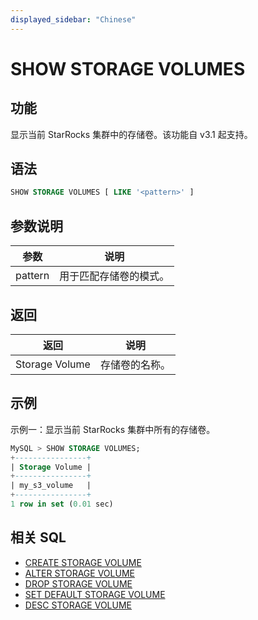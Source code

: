 ```yaml
---
displayed_sidebar: "Chinese"
---
```


# SHOW STORAGE VOLUMES

## 功能

显示当前 StarRocks 集群中的存储卷。该功能自 v3.1 起支持。

## 语法

```SQL
SHOW STORAGE VOLUMES [ LIKE '<pattern>' ]
```

## 参数说明

| **参数** | **说明**               |
| -------- | ---------------------- |
| pattern  | 用于匹配存储卷的模式。 |

## 返回

| **返回**       | **说明**       |
| -------------- | -------------- |
| Storage Volume | 存储卷的名称。 |

## 示例

示例一：显示当前 StarRocks 集群中所有的存储卷。

```SQL
MySQL > SHOW STORAGE VOLUMES;
+----------------+
| Storage Volume |
+----------------+
| my_s3_volume   |
+----------------+
1 row in set (0.01 sec)
```

## 相关 SQL

- [CREATE STORAGE VOLUME](./CREATE_STORAGE_VOLUME.md)
- [ALTER STORAGE VOLUME](./ALTER_STORAGE_VOLUME.md)
- [DROP STORAGE VOLUME](./DROP_STORAGE_VOLUME.md)
- [SET DEFAULT STORAGE VOLUME](./SET_DEFAULT_STORAGE_VOLUME.md)
- [DESC STORAGE VOLUME](./DESC_STORAGE_VOLUME.md)
